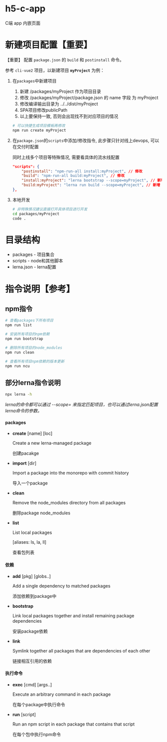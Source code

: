 # h5-c-app

C端 app 内嵌页面


# 新建项目配置【重要】

【重要】 配置 `package.json` 的 `build` 和 `postinstall` 命令。

参考 `cli-vue2` 项目，以新建项目 **`myProject`** 为例：

1. 在`packages`中新建项目

   1. 新建 /packages/myProject 作为项目目录
   2. 修改 /packages/myProject/package.json 的 name 字段 为 myProject
   3. 修改编译输出目录为 ../../dist/myProject
   4. SPA项目修改publicPath
   5. 以上要保持一致, 否则会出现找不到对应项目的情况

   ```sh
   # 可以快捷生成项目模板再修改
   npm run create myProject
   ```

   

2. 在`package.json`的`scripts`中添加/修改指令, 此步骤只针对线上devops, 可以在交付时配置

   同时上线多个项目等特殊情况, 需要看具体的流水线配置

   ```json
   "scripts": {
       "postinstall": "npm-run-all install:myProject", // 修改
       "build": "npm-run-all build:myProject", // 修改
       "install:myProject": "lerna bootstrap --scope=myProject", // 新增
       "build:myProject": "lerna run build --scope=myProject", // 新增
   },
   ```

3. 本地开发

   ```sh
   # 非特殊情况建议直接打开具体项目进行开发
   cd packages/myProject
   code .
   ```

   

# 目录结构

- packages - 项目集合
- scripts - node和其他脚本
- lerna.json - lerna配置



# 指令说明【参考】

## npm指令

```sh
# 查看packages下所有项目
npm run list

# 安装所有项目的npm依赖
npm run bootstrap

# 删除所有项目的node_modules
npm run clean

# 查看所有项目npm依赖的版本更新
npm run ncu
```

## 部分lerna指令说明



```sh
npx lerna -h
```

*lerna的命令都可以通过 --scope= 来指定匹配项目，也可以通过lerna.json配置lerna命令的参数。*

#### packages

- **create**  [name]  [loc]

  Create a new lerna-managed package

  创建pacakge

- **import** [dir]

  Import a package into the monorepo with commit history

  导入一个package

- **clean**

  Remove the node_modules directory from all packages

  删除package node_modules

- **list**

  List local packages

  [aliases: ls, la, ll]

  查看包列表

#### 依赖

- **add** [pkg] [globs..]

  Add a single dependency to matched packages

  添加依赖到package中

- **bootstrap**

  Link local packages together and install remaining package dependencies

  安装package依赖

- **link**

  Symlink together all packages that are dependencies of each other

  链接相互引用的依赖

#### 执行命令

- **exec** [cmd] [args..]

  Execute an arbitrary command in each package

  在每个package中执行命令

- **run** [script]

  Run an npm script in each package that contains that script

  在每个包中执行npm命令
